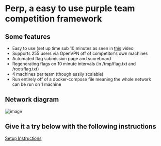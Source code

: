 # Perp, a easy to use purple team competition framework

## Some features
 - Easy to use (set up time sub 10 minutes as seen in [this](./FinalVideo.mp4) video
 - Supports 255 users via OpenVPN off of competitor's own machines
 - Automated flag submission page and scoreboard
 - Regenerating flags on 10 minute intervals (in /tmp/flag.txt and /root/flag.txt)
 - 4 machines per team (though easily scalable)
 - Run entirely off of a docker-compose file meaning the whole network can be run on 1 machine

## Network diagram
![image](https://github.com/user-attachments/assets/8e7f3635-7b9f-4424-bbdc-72ab096b0499)

## Give it a try below with the following instructions
[Setup Instructions](./SetupInstructions.md)
